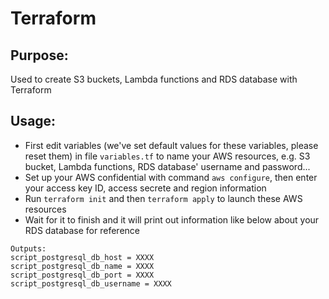 # Terraform

## Purpose:
Used to create S3 buckets, Lambda functions and RDS database with Terraform

## Usage:
- First edit variables (we've set default values for these variables, please reset them) in file `variables.tf` to name your AWS resources, e.g. S3 bucket, Lambda functions, RDS database' username and password...
- Set up your AWS confidential with command `aws configure`, then enter your access key ID, access secrete and region information
- Run `terraform init` and then `terraform apply` to launch these AWS resources
- Wait for it to finish and it will print out information like below about your RDS database for reference

```
Outputs:
script_postgresql_db_host = XXXX
script_postgresql_db_name = XXXX
script_postgresql_db_port = XXXX
script_postgresql_db_username = XXXX
```